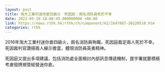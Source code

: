 ```yaml
---
layout: post
title: 淘大工業村迷你倉四級火　死因庭：兩名消防員死於不幸
date: 2022-05-10 18:08:49.000000000 +08:00
link: https://news.rthk.hk/rthk/ch/component/k2/1647867-20220510.htm
categories: rthk
---
```


2016年淘大工業村迷你倉四級火，兩名消防員殉職，死因庭裁定兩人死於不幸。死因裁判官讚揚兩人展示擔當，體現消防員英勇精神。

死因庭又提出多項建議，包括消防處全面檢討內部訊息傳遞機制，屋宇署就要積極考慮發牌規管經營迷你倉。
